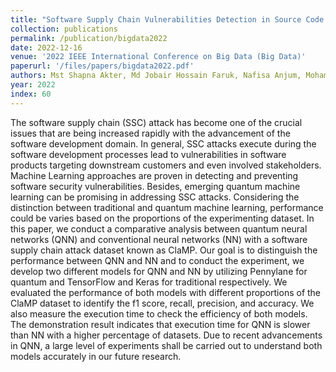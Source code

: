 ```yaml
---
title: "Software Supply Chain Vulnerabilities Detection in Source Code: Performance Comparison between Traditional and Quantum Machine Learning Algorithms"
collection: publications
permalink: /publication/bigdata2022
date: 2022-12-16
venue: '2022 IEEE International Conference on Big Data (Big Data)'
paperurl: '/files/papers/bigdata2022.pdf'
authors: Mst Shapna Akter, Md Jobair Hossain Faruk, Nafisa Anjum, Mohammad Masum, Hossain Shahriar, Akond Rahman, Fan Wu, and Alfredo Cuzzocrea
year: 2022
index: 60
--- 
```

The software supply chain (SSC) attack has become one of the crucial issues that are being increased rapidly with the advancement of the software development domain. In general, SSC attacks execute during the software development processes lead to vulnerabilities in software products targeting downstream customers and even involved stakeholders. Machine Learning approaches are proven in detecting and preventing software security vulnerabilities. Besides, emerging quantum machine learning can be promising in addressing SSC attacks. Considering the distinction between traditional and quantum machine learning, performance could be varies based on the proportions of the experimenting dataset. In this paper, we conduct a comparative analysis between quantum neural networks (QNN) and conventional neural networks (NN) with a software supply chain attack dataset known as ClaMP. Our goal is to distinguish the performance between QNN and NN and to conduct the experiment, we develop two different models for QNN and NN by utilizing Pennylane for quantum and TensorFlow and Keras for traditional respectively. We evaluated the performance of both models with different proportions of the ClaMP dataset to identify the f1 score, recall, precision, and accuracy. We also measure the execution time to check the efficiency of both models. The demonstration result indicates that execution time for QNN is slower than NN with a higher percentage of datasets. Due to recent advancements in QNN, a large level of experiments shall be carried out to understand both models accurately in our future research.